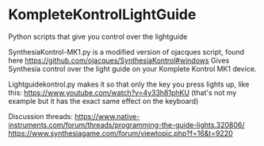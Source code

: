 # KompleteKontrolLightGuide
Python scripts that give you control over the lightguide

SynthesiaKontrol-MK1.py is a modified version of ojacques script, found here https://github.com/ojacques/SynthesiaKontrol#windows
Gives Synthesia control over the light guide on your Komplete Kontrol MK1 device.

Lightguidekontrol.py makes it so that only the key you press lights up, like this: https://www.youtube.com/watch?v=4y33h81phKU
(that's not my example but it has the exact same effect on the keyboard)

Discussion threads:
https://www.native-instruments.com/forum/threads/programming-the-guide-lights.320806/
https://www.synthesiagame.com/forum/viewtopic.php?f=16&t=9220
